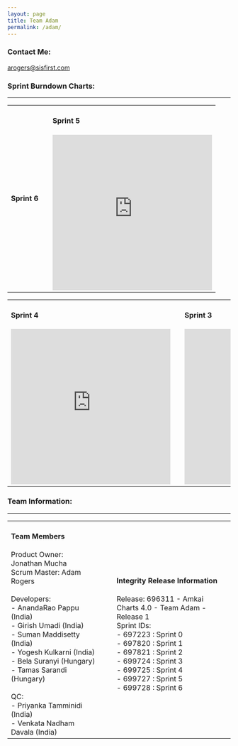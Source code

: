 ```yaml
---
layout: page
title: Team Adam
permalink: /adam/
---
```

### Contact Me:
[arogers@sisfirst.com](mailto:arogers@sisfirst.com)

### Sprint Burndown Charts:
---
<table>
<tr width='900px'>
<td><h4>Sprint 6</h4></td>
<td></td>
<td><h4>Sprint 5</h4><iframe width='360' height='350' src='https://burndownfortrello.com/embed/hquebuoxwd' frameborder='0'></iframe></td>
</tr>
</table>
<table>
<tr width='900px'>
<td><h4>Sprint 4</h4><iframe width='360' height='350' src='https://burndownfortrello.com/embed/509zc75aa4' frameborder='0'></iframe></td>
<td></td>
<td><h4>Sprint 3</h4><iframe width='360' height='350' src='https://burndownfortrello.com/embed/olrlj1zt52' frameborder='0'></iframe></td>
</tr>
</table>

### Team Information:
---
<table>
<tr width='1280px'>
<td width='380px'><h4>Team Members</h4>Product Owner: Jonathan Mucha <br/>
Scrum Master: Adam Rogers<br/><br/>
Developers:<br/>
 - AnandaRao Pappu (India)<br/>
 - Girish Umadi (India)<br/>
 - Suman Maddisetty (India)<br/>
 - Yogesh Kulkarni (India)<br/>
 - Bela Suranyi (Hungary)<br/>
 - Tamas Sarandi (Hungary)<br/><br/>
QC:<br/>
 - Priyanka Tamminidi (India)<br/>
 - Venkata Nadham Davala (India)<br/></td>
<td width='40px'></td>
<td width='540px'>
<h4>Integrity Release Information</h4>
Release: 696311 - Amkai Charts 4.0 - Team Adam - Release 1<br/>
Sprint IDs:<br/>
 - 697223 : Sprint 0<br/>
 - 697820 : Sprint 1<br/>
 - 697821 : Sprint 2<br/>
 - 699724 : Sprint 3<br/>
 - 699725 : Sprint 4<br/>
 - 699727 : Sprint 5<br/>
 - 699728 : Sprint 6<br/></td>
</tr>
</table>
